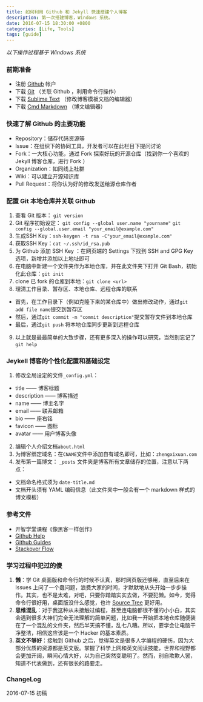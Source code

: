 ```yaml
---
title: 如何利用 Github 和 Jekyll 快速搭建个人博客
description: 第一次搭建博客，Windows 系统。
date: 2016-07-15 18:30:00 +0800
categories: [Life, Tools]
tags: [guide]
---
```


*以下操作过程基于 Windows 系统*

### 前期准备

- 注册 [Github](https://github.com/) 帐户
- 下载  [Git](https://git-scm.com/downloads) （关联 Github ，利用命令行操作）
- 下载 [Sublime Text](https://www.sublimetext.com/3) （修改博客模板文档的编辑器）
- 下载 [Cmd Markdown](https://www.zybuluo.com/cmd/) （博文编辑器）

### 快速了解 Github 的主要功能

- Repository：储存代码资源等
- Issue：在组织下的协同工具，开发者可以在此栏目下提问讨论
- Fork：一大核心功能，通过 Fork 探索好玩的开源仓库（找到你一个喜欢的 Jekyll 博客仓库，进行 Fork ）
- Organization：如同线上社群
- Wiki：可以建立开源知识库
- Pull Request：将你认为好的修改发送给源仓库作者

### 配置 Git 本地仓库并关联 Github

1. 查看 Git 版本： `git version`
2. Git 程序初始设定： `git config --global user.name "yourname"`  `git config --global.user.email "your_email@example.com"`  
3. 生成SSH Key：`ssh-keygen -t rsa -C"your_email@example.com"`
4. 获取SSH Key：`cat ~/.ssh/id_rsa.pub`
5. 为 Github 添加 SSH Key ：在网页端的 Settings 下找到 SSH and GPG Key 选项，新增并添加以上地址即可
6. 在电脑中新建一个文件夹作为本地仓库，并在此文件夹下打开 Git Bash，初始化此仓库：`git init`
7. clone 已 fork 的仓库到本地：`git clone <url>`
8. 理清工作目录、暂存区、本地仓库、远程仓库的联系
- 首先，在工作目录下（例如克隆下来的某仓库中）做出修改动作，通过`git add file name`提交到暂存区
- 然后，通过`git commit -m "commit description"`提交暂存文件到本地仓库
- 最后，通过`git push` 将本地仓库同步更新到远程仓库  
9. 以上就是最最简单的大致步骤，还有更多深入的操作可以研究，当然别忘记了`git help`

### Jeykell 博客的个性化配置和基础设定

1. 修改全局设定的文件`_config.yml`：
- title —— 博客标题
- description —— 博客描述
- name —— 博主名字
- email —— 联系邮箱
- bio —— 座右铭 
- favicon —— 图标
- avatar —— 用户博客头像
2. 编辑个人介绍文档`about.html`
3. 为博客绑定域名：在`CNAME`文件中添加自有域名即可，比如：`zhengxixuan.com`
4. 发布第一篇博文： `_posts` 文件夹是博客所有文章储存的位置，注意以下两点：
- 文档命名格式须为 `date-title.md`
- 文档开头须有 YAML 编码信息（此文件夹中一般会有一个 markdown 样式的博文模板）

### 参考文件

- 开智学堂课程《像黑客一样创作》
- [Github Help](https://help.github.com/)
- [Github Guides](https://guides.github.com/)
- [Stackover Flow](https://stackoverflow.com/)

### 学习过程中犯过的傻

1. **懒**：学 Git 桌面版和命令行的时候不认真，那时网页版还够用，直至后来在 Issues 上问了一个蠢问题，浪费大家的时间，才默默地从头开始一步步操作。其实，也不是太难，对吧，只要你踏踏实实去做，不要犯懒。如今，觉得命令行很好用，桌面版没什么感觉，也许 [Source Tree](https://www.sourcetreeapp.com/) 更好用。
2. **思维混乱**：对于我这种从未接触过编程，甚至连电脑都很不懂的小小白，其实会遇到很多大神们完全无法理解的简单问题，比如我一开始把本地仓库随便装在了一个混乱的文件夹，然后半天搞不懂，乱七八糟。所以，要学会让电脑干净整洁，相信这应该是一个 Hacker 的基本素质。
3. **英文不够好**：接触到 Github 之后，觉得英文是很多人学编程的硬伤，因为大部分优质的资源都是英文版。掌握了科学上网和英文阅读技能，世界和视野都会更加开阔，瞬间心情大好，以为自己突然变聪明了。然而，别自欺欺人罢，知道不代表做到，还有很长的路要走。


### ChangeLog

2016-07-15 初稿